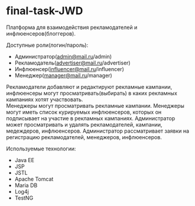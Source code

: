 # final-task-JWD
 
 Платформа для взаимодействия рекламодателей и инфлюенсеров(блоггеров).

Доступные роли(логин/пароль):
- Администратор(admin@mail.ru/admin)
- Рекламодатель(advertiser@mail.ru/advertiser)
- Инфлюенсер(influencer@mail.ru/influencer)
- Менеджер(manager@mail.ru/manager)

Рекламодатели добавляют и редактируют рекламные кампании, инфлюенсеры могут 
просматривать(выбирать) в каких рекламных кампаниях хотят участвовать.  
Менеджеры могут просматривать рекламные кампании. Менеджеры могут иметь список 
курируемых инфлюенсеров, которых он подписывает на участие в рекламных кампаниях. 
Администратор может просматривать и удалять рекламодателей, кампании, медеждеров, инфлюенсеров. 
Администратор рассматривает заявки на регистрацию рекламодателей, менеджеров, инфлюенсеров.

Используемые технологии:
- Java EE
- JSP
- JSTL
- Apache Tomcat
- Maria DB
- Log4j
- TestNG
